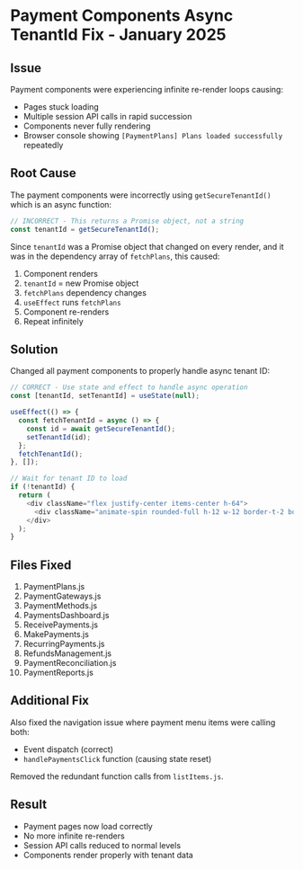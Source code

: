 # Payment Components Async TenantId Fix - January 2025

## Issue
Payment components were experiencing infinite re-render loops causing:
- Pages stuck loading
- Multiple session API calls in rapid succession  
- Components never fully rendering
- Browser console showing `[PaymentPlans] Plans loaded successfully` repeatedly

## Root Cause
The payment components were incorrectly using `getSecureTenantId()` which is an async function:

```javascript
// INCORRECT - This returns a Promise object, not a string
const tenantId = getSecureTenantId();
```

Since `tenantId` was a Promise object that changed on every render, and it was in the dependency array of `fetchPlans`, this caused:
1. Component renders
2. `tenantId` = new Promise object
3. `fetchPlans` dependency changes
4. `useEffect` runs `fetchPlans`
5. Component re-renders
6. Repeat infinitely

## Solution
Changed all payment components to properly handle async tenant ID:

```javascript
// CORRECT - Use state and effect to handle async operation
const [tenantId, setTenantId] = useState(null);

useEffect(() => {
  const fetchTenantId = async () => {
    const id = await getSecureTenantId();
    setTenantId(id);
  };
  fetchTenantId();
}, []);

// Wait for tenant ID to load
if (!tenantId) {
  return (
    <div className="flex justify-center items-center h-64">
      <div className="animate-spin rounded-full h-12 w-12 border-t-2 border-b-2 border-blue-500"></div>
    </div>
  );
}
```

## Files Fixed
1. PaymentPlans.js
2. PaymentGateways.js
3. PaymentMethods.js
4. PaymentsDashboard.js
5. ReceivePayments.js
6. MakePayments.js
7. RecurringPayments.js
8. RefundsManagement.js
9. PaymentReconciliation.js
10. PaymentReports.js

## Additional Fix
Also fixed the navigation issue where payment menu items were calling both:
- Event dispatch (correct)
- `handlePaymentsClick` function (causing state reset)

Removed the redundant function calls from `listItems.js`.

## Result
- Payment pages now load correctly
- No more infinite re-renders
- Session API calls reduced to normal levels
- Components render properly with tenant data